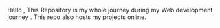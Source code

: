 Hello ,
This Repository is my whole journey during 
my Web development journey . This repo also 
hosts my projects online.
